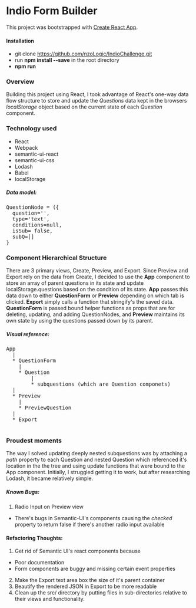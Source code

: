 # Indio Form Builder
This project was bootstrapped with [Create React App](https://github.com/facebookincubator/create-react-app).

#### Installation
* git clone https://github.com/nzoLogic/IndioChallenge.git
* run **npm install --save** in the root directory
* **npm run**

### Overview

Building this project using React, I took advantage of React's one-way data flow structure to store and update the *Questions* data kept in the browsers *localStorage* object based on the current state of each *Question* component. 

### Technology used
* React
* Webpack
* semantic-ui-react
* semantic-ui-css
* Lodash
* Babel
* localStorage
##### Data model:
<pre>
QuestionNode = ({
  question='', 
  type='text', 
  conditions=null, 
  isSub= false, 
  subQ=[]
}
</pre>

### Component Hierarchical Structure
There are 3 primary views, Create, Preview, and Export. Since Preview and Export rely on the data from Create, I decided to use the **App** component to store an array of parent questions in its state and update localStorage.questions based on the condition of its state. **App** passes this data down to either **QuestionForm** or **Preview** depending on which tab is clicked. **Export** simply calls a function that stringify's the saved data. **QuestionForm** is passed bound helper functions as props that are for deleting, updating, and adding QuestionNodes, and **Preview** maintains its own state by using the questions passed down by its parent. 

##### Visual reference:
<pre>
App
  |
  * QuestionForm
    |
    * Question
        |
        * subquestions (which are Question componets)
  |
  * Preview
    |
    * PreviewQuestion
  |
  * Export

</pre>

### Proudest moments

The way I solved updating deeply nested subquestions was by attaching a *path* property to each Question and nested Question which referenced it's location in the the tree and using update functions that were bound to the App component. Initially, I struggled getting it to work, but after researching Lodash, it became relatively simple. 

##### Known Bugs:
1. Radio Input on Preview view
 * There's bugs in Semantic-UI's components causing the *checked* property to return false if there's another radio input available

#### Refactoring Thoughts:
1. Get rid of Semantic UI's react components because
 * Poor documentation
 * Form components are buggy and missing certain event properties
2. Make the Export text area box the size of it's parent container
3. Beautify the rendered JSON in Export to be more readable
4. Clean up the src/ directory by putting files in sub-directories relative to their views and functionality.